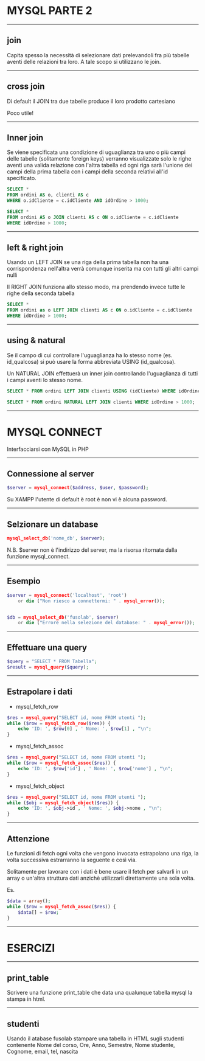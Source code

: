MYSQL PARTE 2
=============


----


join
----
Capita spesso la necessità di selezionare dati prelevandoli fra più tabelle
aventi delle relazioni tra loro. A tale scopo si utilizzano le join.


----


cross join
-----------
Di default il JOIN tra due tabelle produce il loro prodotto cartesiano

Poco utile!


----


Inner join
-----------
Se viene specificata una condizione di uguaglianza tra uno o più campi delle
tabelle (solitamente foreign keys) verranno visualizzate solo le righe aventi
una valida relazione con l'altra tabella ed ogni riga sarà l'unione dei campi
della prima tabella con i campi della seconda relativi all'id specificato.

```sql
SELECT *
FROM ordini AS o, clienti AS c
WHERE o.idCliente = c.idCliente AND idOrdine > 1000;

SELECT *
FROM ordini AS o JOIN clienti AS c ON o.idCliente = c.idCliente
WHERE idOrdine > 1000;
```


----


left & right join
-----------------
Usando un LEFT JOIN se una riga della prima tabella non ha una corrispondenza
nell'altra verrà comunque inserita ma con tutti gli altri campi nulli

Il RIGHT JOIN funziona allo stesso modo, ma prendendo invece tutte le righe
della seconda tabella

```sql
SELECT *
FROM ordini as o LEFT JOIN clienti AS c ON o.idCliente = c.idCliente
WHERE idOrdine > 1000;
```


----


using & natural
-----------------
Se il campo di cui controllare l'uguaglianza ha lo stesso nome (es. id_qualcosa)
si può usare la forma abbreviata USING (id_qualcosa).

Un NATURAL JOIN effettuerà un inner join controllando l'uguaglianza di tutti i
campi aventi lo stesso nome.

```sql
SELECT * FROM ordini LEFT JOIN clienti USING (idCliente) WHERE idOrdine > 1000;

SELECT * FROM ordini NATURAL LEFT JOIN clienti WHERE idOrdine > 1000;
```


---


MYSQL CONNECT
=============
Interfacciarsi con MySQL in PHP

----


Connessione al server
---------------------
```php
$server = mysql_connect($address, $user, $password);
```

Su XAMPP l'utente di default è root è non vi è alcuna password.

----


Selzionare un database
----------------------
```php
mysql_select_db('nome_db', $server);
```

N.B. $server non è l'indirizzo del server, ma la risorsa ritornata dalla
funzione mysql_connect.

----


Esempio
-------
```php
$server = mysql_connect('localhost', 'root')
    or die ("Non riesco a connettermi: " . mysql_error());


$db = mysql_select_db('fusolab', $server)
    or die ("Errore nella selezione del database: " . mysql_error());
```


----


Effettuare una query
--------------------
```php
$query = "SELECT * FROM Tabella";
$result = mysql_query($query);
```


----


Estrapolare i dati
------------------
- mysql_fetch_row

```php
$res = mysql_query("SELECT id, nome FROM utenti ");
while ($row = mysql_fetch_row($res)) {
	echo 'ID: ', $row[0] , ' Nome: ', $row[1] , "\n";
}
```

- mysql_fetch_assoc

```php
$res = mysql_query("SELECT id, nome FROM utenti ");
while ($row = mysql_fetch_assoc($res)) {
	echo 'ID: ', $row['id'] , ' Nome: ', $row['nome'] , "\n";
}
```

- mysql_fetch_object

```php
$res = mysql_query("SELECT id, nome FROM utenti ");
while ($obj = mysql_fetch_object($res)) {
	echo 'ID: ', $obj->id , ' Nome: ', $obj->nome , "\n";
}
```


----


Attenzione
----------
Le funzioni di fetch ogni volta che vengono invocata estrapolano una riga, la
volta successiva estrarranno la seguente e così via.

Solitamente per lavorare con i dati è bene usare il fetch per salvarli in un
array o un'altra struttura dati anzichè utilizzarli direttamente una sola volta.

Es.

```php
$data = array();
while ($row = mysql_fetch_assoc($res)) {
    $data[] = $row;
}
```


---


ESERCIZI
========


----


print_table
-----------
Scrivere una funzione print_table che data una qualunque tabella mysql la stampa
in html.


----


studenti
--------
Usando il atabase fusolab stampare una tabella in HTML sugli studenti contenente
Nome del corso, Ore, Anno, Semestre, Nome studente,	Cognome, email, tel, nascita
